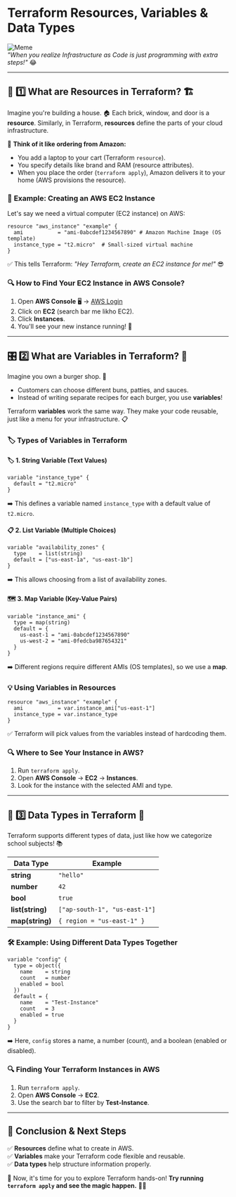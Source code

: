 # Terraform Resources, Variables & Data Types

![Meme](https://i.imgflip.com/4/4t0m5.jpg)  
*"When you realize Infrastructure as Code is just programming with extra steps!"* 😂

---

## 🚀 1️⃣ What are Resources in Terraform? 🏗️
Imagine you're building a house. 🏠 Each brick, window, and door is a **resource**. Similarly, in Terraform, **resources** define the parts of your cloud infrastructure.

🔹 **Think of it like ordering from Amazon:**
- You add a laptop to your cart (Terraform `resource`).
- You specify details like brand and RAM (resource attributes).
- When you place the order (`terraform apply`), Amazon delivers it to your home (AWS provisions the resource).

### 📝 **Example: Creating an AWS EC2 Instance**
Let's say we need a virtual computer (EC2 instance) on AWS:

```hcl
resource "aws_instance" "example" {
  ami           = "ami-0abcdef1234567890" # Amazon Machine Image (OS template)
  instance_type = "t2.micro"  # Small-sized virtual machine
}
```
✅ This tells Terraform: *"Hey Terraform, create an EC2 instance for me!"* 😎

### 🔍 **How to Find Your EC2 Instance in AWS Console?**
1. Open **AWS Console** 🖥️ → [AWS Login](https://aws.amazon.com/console/)
2. Click on **EC2** (search bar me likho EC2).
3. Click **Instances**.
4. You'll see your new instance running! 🎉

---

## 🎛️ 2️⃣ What are Variables in Terraform? 🤔
Imagine you own a burger shop. 🍔
- Customers can choose different buns, patties, and sauces.
- Instead of writing separate recipes for each burger, you use **variables**!

Terraform **variables** work the same way. They make your code reusable, just like a menu for your infrastructure. 📋

### 🏷️ **Types of Variables in Terraform**

#### 🏷️ **1. String Variable (Text Values)**
```hcl
variable "instance_type" {
  default = "t2.micro"
}
```
➡️ This defines a variable named `instance_type` with a default value of `t2.micro`.

#### 📋 **2. List Variable (Multiple Choices)**
```hcl
variable "availability_zones" {
  type    = list(string)
  default = ["us-east-1a", "us-east-1b"]
}
```
➡️ This allows choosing from a list of availability zones.

#### 🗺️ **3. Map Variable (Key-Value Pairs)**
```hcl
variable "instance_ami" {
  type = map(string)
  default = {
    us-east-1 = "ami-0abcdef1234567890"
    us-west-2 = "ami-0fedcba987654321"
  }
}
```
➡️ Different regions require different AMIs (OS templates), so we use a **map**.

### 💡 **Using Variables in Resources**
```hcl
resource "aws_instance" "example" {
  ami           = var.instance_ami["us-east-1"]
  instance_type = var.instance_type
}
```
✅ Terraform will pick values from the variables instead of hardcoding them.

### 🔍 **Where to See Your Instance in AWS?**
1. Run `terraform apply`.
2. Open **AWS Console** → **EC2** → **Instances**.
3. Look for the instance with the selected AMI and type.

---

## 🔢 3️⃣ Data Types in Terraform 🧠
Terraform supports different types of data, just like how we categorize school subjects! 📚

| Data Type      | Example |
|---------------|---------|
| **string**    | `"hello"` |
| **number**    | `42` |
| **bool**      | `true` |
| **list(string)** | `["ap-south-1", "us-east-1"]` |
| **map(string)** | `{ region = "us-east-1" }` |

### 🛠 **Example: Using Different Data Types Together**
```hcl
variable "config" {
  type = object({
    name    = string
    count   = number
    enabled = bool
  })
  default = {
    name    = "Test-Instance"
    count   = 3
    enabled = true
  }
}
```
➡️ Here, `config` stores a name, a number (count), and a boolean (enabled or disabled).

### 🔍 **Finding Your Terraform Instances in AWS**
1. Run `terraform apply`.
2. Open **AWS Console** → **EC2**.
3. Use the search bar to filter by **Test-Instance**.

---

## 🎯 **Conclusion & Next Steps**
✅ **Resources** define what to create in AWS.  
✅ **Variables** make your Terraform code flexible and reusable.  
✅ **Data types** help structure information properly.  

🚀 Now, it's time for you to explore Terraform hands-on! **Try running `terraform apply` and see the magic happen.** 🎩✨

